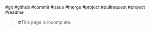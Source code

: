 #git #github #commit #issue #merge #project #pullrequest #project #readme 

>⛔This page is incomplete.